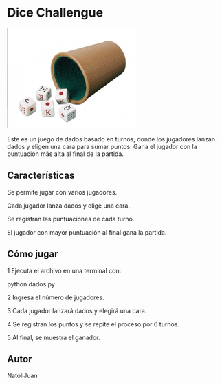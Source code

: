 # Dice Challengue

<img src="img/Dados.png" alt="Logo Dados" width="300">



Este es un juego de dados basado en turnos, donde los jugadores lanzan dados y eligen una cara para sumar puntos. 
Gana el jugador con la puntuación más alta al final de la partida.

## Características

Se permite jugar con varios jugadores.

Cada jugador lanza dados y elige una cara.

Se registran las puntuaciones de cada turno.

El jugador con mayor puntuación al final gana la partida.

## Cómo jugar

1 Ejecuta el archivo en una terminal con:

python dados.py

2 Ingresa el número de jugadores.

3 Cada jugador lanzará dados y elegirá una cara.

4 Se registran los puntos y se repite el proceso por 6 turnos.

5 Al final, se muestra el ganador.

## Autor
NatoliJuan
